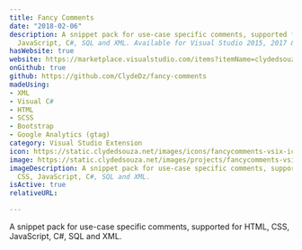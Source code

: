 ```yaml
---
title: Fancy Comments
date: "2018-02-06"
description: A snippet pack for use-case specific comments, supported for HTML, CSS,
  JavaScript, C#, SQL and XML. Available for Visual Studio 2015, 2017 & 2019 (All editions).
hasWebsite: true
website: https://marketplace.visualstudio.com/items?itemName=clydedsouza.FancyComments
onGithub: true
github: https://github.com/ClydeDz/fancy-comments
madeUsing:
- XML
- Visual C#
- HTML
- SCSS
- Bootstrap
- Google Analytics (gtag)
category: Visual Studio Extension
icon: https://static.clydedsouza.net/images/icons/fancycomments-vsix-icon.png
image: https://static.clydedsouza.net/images/projects/fancycomments-vsix-siteteaser.png
imageDescription: A snippet pack for use-case specific comments, supported for HTML,
  CSS, JavaScript, C#, SQL and XML.
isActive: true
relativeURL: 

---
```


A snippet pack for use-case specific comments, supported for HTML, CSS, JavaScript, C#, SQL and XML.

